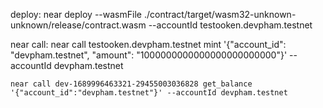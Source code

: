 deploy: 
    near deploy --wasmFile ./contract/target/wasm32-unknown-unknown/release/contract.wasm --accountId testooken.devpham.testnet

near call:
    near call testooken.devpham.testnet mint '{"account_id": "devpham.testnet", "amount": "1000000000000000000000000"}' --accountId devpham.testnet

    near call dev-1689996463321-29455003036828 get_balance '{"account_id":"devpham.testnet"}' --accountId devpham.testnet
